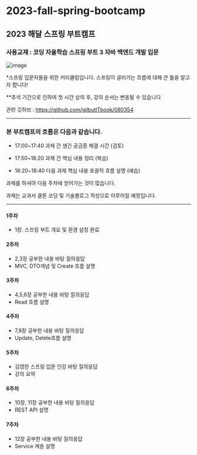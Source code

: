 # 2023-fall-spring-bootcamp
## 2023 해달 스프링 부트캠프
### 사용교재 : 코딩 자율학습 스프링 부트 3 자바 백엔드 개발 입문
![image](https://github.com/fanta4715/2023-fall-spring-bootcamp/assets/112597963/eaf1fb29-e740-4181-a8a2-f8c0a7b52cee)

*스프링 입문자들을 위한 커리큘럼입니다. 스프링이 굴러가는 흐름에 대해 큰 틀을 알고자 합니다!

**추석 기간으로 인하여 첫 시간 상의 후, 강의 순서는 변동될 수 있습니다

관련 깃허브 : https://github.com/gilbutITbook/080354

----
### 본 부트캠프의 흐름은 다음과 같습니다.

- 17:00~17:40 과제 간 생긴 궁금증 해결 시간 (검토)

- 17:50~18:20 과제 간 핵심 내용 정리 (복습)

- 18:20~18:40 다음 과제 핵심 내용 포괄적 흐름 설명 (예습)

과제를 하셔야 다음 주차에 얻어가는 것이 많습니다.

과제는 교과서 클론 코딩 및 기술블로그 작성으로 이루어질 예정입니다.



------
#### 1주차 
- 1장. 스프링 부트 개요 및 환경 설정 완료


#### 2주차
- 2,3장 공부한 내용 바탕 질의응답
- MVC, DTO개념 및 Create 흐름 설명


#### 3주차
- 4,5,6장 공부한 내용 바탕 질의응답
- Read 흐름 설명


#### 4주차
- 7,8장 공부한 내용 바탕 질의응답
- Update, Delete흐름 설명


#### 5주차
- 김영한 스프링 입문 인강 바탕 질의응답
- 강의 요약


#### 6주차
- 10장, 11장 공부한 내용 바탕 질의응답
- REST API 설명


#### 7주차
- 12장 공부한 내용 바탕 질의응답
- Service 계층 설명
